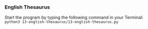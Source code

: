 ### English Thesaurus 

Start the program by typing the following command in your Terminal:
`python3 13-english-thesaurus/13-english-thesaurus.py`